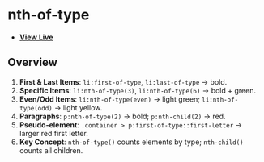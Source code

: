 # nth-of-type

- [**View Live**](https://tahmid-sarker.github.io/Modern-HTML-CSS-Notes/10-Advanced-Selectors/05-nth-of-type-Classes/)

## Overview

1. **First & Last Items**: `li:first-of-type`, `li:last-of-type` → bold.
2. **Specific Items**: `li:nth-of-type(3)`, `li:nth-of-type(6)` → bold + green.
3. **Even/Odd Items**: `li:nth-of-type(even)` → light green; `li:nth-of-type(odd)` → light yellow.
4. **Paragraphs**: `p:nth-of-type(2)` → bold; `p:nth-child(2)` → red.
5. **Pseudo-element**: `.container > p:first-of-type::first-letter` → larger red first letter.
6. **Key Concept**: `nth-of-type()` counts elements by type; `nth-child()` counts all children.